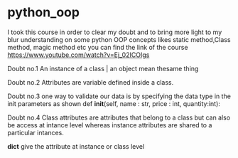 # python_oop
I took this course in order to clear my doubt and to bring more light to my blur understanding on some python OOP concepts likes static method,Class method, magic method etc 
you can find the link of the course 
https://www.youtube.com/watch?v=Ej_02ICOIgs

Doubt no.1
An instance of a class | an object mean thesame thing

Doubt no.2
Attributes are variable defined inside a class.

Doubt no.3
one way to validate our data is by specifying the data type in the init parameters as shown 
def __init__(self, name : str, price : int, quantity:int):

Doubt no.4
Class attributes are attributes that belong to a class but can also be access at intance level
whereas instance attributes are shared to a particular intances.

__dict__ give the attribute at instance or class level
